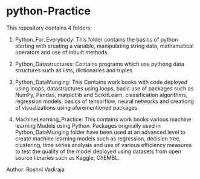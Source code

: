 # python-Practice

This repository contains 4 folders:

1. Python_For_Everybody: This folder contains the basics of python starting with creating a variable, manipulating string data, mathametical operators and use of inbuilt methods

2. Python_Datastructures: Contains programs which use pythong data structures such as lists, dictionaries and tuples

3. Python_DataMunging: This Contains work books with code deployed using loops, datastructures using loops, basic use of packages such as NumPy, Pandas, matplotlib and ScikitLearn, classification algorithms, regression models, basics of tensorflow,  neural networks and creationg of visualizations using aforementioned packages.

4. MachineLearning_Practice: This contains work books various machine learning Models using Python. Packages originally used in Python_DataMunging folder have been used at an advanced level to create machine learning models such as regression, decision tree, clustering, time series analysis and use of various efficiency measures to test the quality of the model deployed using datasets from open source libraries such as Kaggle, ChEMBL.

Author: Roshni Vadiraja
